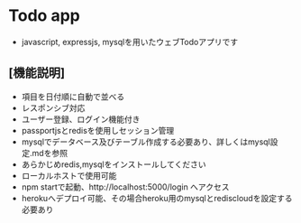 # Todo app

- javascript, expressjs, mysqlを用いたウェブTodoアプリです
##
## [機能説明]
- 項目を日付順に自動で並べる
- レスポンシブ対応
- ユーザー登録、ログイン機能付き
- passportjsとredisを使用しセッション管理
- mysqlでデータベース及びテーブル作成する必要あり、詳しくはmysql設定.mdを参照
- あらかじめredis,mysqlをインストールしてください
- ローカルホストで使用可能
- npm startで起動、http://localhost:5000/login へアクセス
- herokuへデプロイ可能、その場合heroku用のmysqlとrediscloudを設定する必要あり
